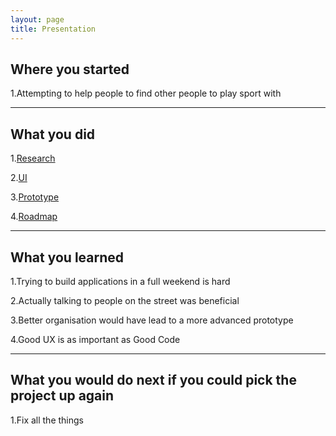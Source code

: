 ```yaml
---
layout: page
title: Presentation
---
```


<h2>Where you started</h2>

1.Attempting to help people to find other people to play sport with
<hr>
<h2>What you did</h2>

1.<a href="/research/">Research</a>

2.<a href="/UI/">UI</a>

3.<a href="/">Prototype</a>

4.<a href="/about/">Roadmap</a>

<hr>
<h2>What you learned</h2>

1.Trying to build applications in a full weekend is hard

2.Actually talking to people on the street was beneficial

3.Better organisation would have lead to a more advanced prototype

4.Good UX is as important as Good Code

<hr>	
<h2>What you would do next if you could pick the project up again</h2>
1.Fix all the things
